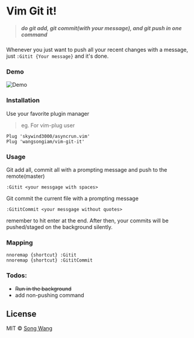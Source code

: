 # Vim Git it!
> ##### do git add, git commit(with your message), and git push in one command

Whenever you just want to push all your recent changes with a message, just
`:Gitit {Your message}` and it's done.
### Demo
![Demo](https://user-images.githubusercontent.com/19645990/30215615-84ae7510-947e-11e7-8887-db770bdfcae4.gif)

### Installation 
Use your favorite plugin manager
> eg. For vim-plug user
``` vim
Plug 'skywind3000/asyncrun.vim'
Plug 'wangsongiam/vim-git-it'
```
### Usage
Git add all, commit all with a prompting message and push to the remote(master)
```vim
:Gitit <your messgage with spaces>
```

Git commit the current file with a prompting message
```vim
:GititCommit <your messgage without quotes>
```

remember to hit enter at the end. After then, your commits will be pushed/staged
on the background silently.

### Mapping
```vim
nnoremap {shortcut} :Gitit 
nnoremap {shortcut} :GititCommit 
```



### Todos:
* ~~Run in the background~~
* add non-pushing command

## License
MIT © [Song Wang](https://songwang.io)
